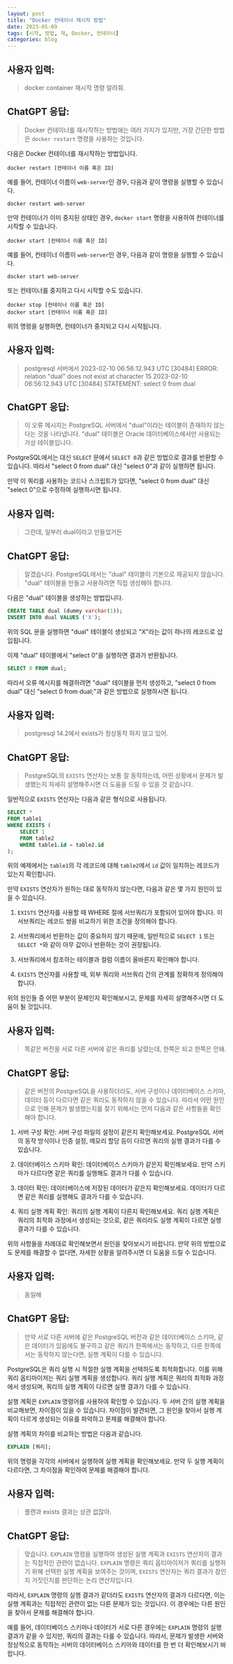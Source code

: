 ```yaml
---
layout: post
title: "Docker 컨테이너 재시작 방법"
date: 2023-05-09
tags: [시작, 방법, 재, Docker, 컨테이너]
categories: blog
---
```


## 사용자 입력:
> docker container 재시작 명령 알려줘.

## ChatGPT 응답:
> Docker 컨테이너를 재시작하는 방법에는 여러 가지가 있지만, 가장 간단한 방법은 `docker restart` 명령을 사용하는 것입니다. 

다음은 Docker 컨테이너를 재시작하는 방법입니다.

```
docker restart [컨테이너 이름 혹은 ID]
```

예를 들어, 컨테이너 이름이 `web-server`인 경우, 다음과 같이 명령을 실행할 수 있습니다.

```
docker restart web-server
```

만약 컨테이너가 이미 중지된 상태인 경우, `docker start` 명령을 사용하여 컨테이너를 시작할 수 있습니다.

```
docker start [컨테이너 이름 혹은 ID]
```

예를 들어, 컨테이너 이름이 `web-server`인 경우, 다음과 같이 명령을 실행할 수 있습니다.

```
docker start web-server
```

또는 컨테이너를 중지하고 다시 시작할 수도 있습니다.

```
docker stop [컨테이너 이름 혹은 ID]
docker start [컨테이너 이름 혹은 ID]
```

위의 명령을 실행하면, 컨테이너가 중지되고 다시 시작됩니다.

## 사용자 입력:
> postgresql 서버에서 2023-02-10 06:56:12.943 UTC [30484] ERROR:  relation "dual" does not exist at character 15
2023-02-10 06:56:12.943 UTC [30484] STATEMENT:  select 0 from dual


## ChatGPT 응답:
> 이 오류 메시지는 PostgreSQL 서버에서 "dual"이라는 테이블이 존재하지 않는다는 것을 나타냅니다. "dual" 테이블은 Oracle 데이터베이스에서만 사용되는 가상 테이블입니다. 

PostgreSQL에서는 대신 `SELECT` 문에서 `SELECT 0`과 같은 방법으로 결과를 반환할 수 있습니다. 따라서 "select 0 from dual" 대신 "select 0"과 같이 실행하면 됩니다. 

만약 이 쿼리를 사용하는 코드나 스크립트가 있다면, "select 0 from dual" 대신 "select 0"으로 수정하여 실행하시면 됩니다.

## 사용자 입력:
> 그런데, 일부러 dual이라고 만들었거든

## ChatGPT 응답:
> 알겠습니다. PostgreSQL에서는 "dual" 테이블이 기본으로 제공되지 않습니다. "dual" 테이블을 만들고 사용하려면 직접 생성해야 합니다.

다음은 "dual" 테이블을 생성하는 방법입니다.

```sql
CREATE TABLE dual (dummy varchar(1));
INSERT INTO dual VALUES ('X');
```

위의 SQL 문을 실행하면 "dual" 테이블이 생성되고 "X"라는 값이 하나의 레코드로 삽입됩니다.

이제 "dual" 테이블에서 "select 0"을 실행하면 결과가 반환됩니다.

```sql
SELECT 0 FROM dual;
```

따라서 오류 메시지를 해결하려면 "dual" 테이블을 먼저 생성하고, "select 0 from dual" 대신 "select 0 from dual;"과 같은 방법으로 실행하시면 됩니다.

## 사용자 입력:
> postgresql 14.2에서 exists가 정상동작 하지 않고 있어.

## ChatGPT 응답:
> PostgreSQL의 `EXISTS` 연산자는 보통 잘 동작하는데, 어떤 상황에서 문제가 발생했는지 자세히 설명해주시면 더 도움을 드릴 수 있을 것 같습니다.

일반적으로 `EXISTS` 연산자는 다음과 같은 형식으로 사용됩니다.

```sql
SELECT *
FROM table1
WHERE EXISTS (
    SELECT 1
    FROM table2
    WHERE table1.id = table2.id
);
```

위의 예제에서는 `table1`의 각 레코드에 대해 `table2`에서 `id` 값이 일치하는 레코드가 있는지 확인합니다. 

만약 `EXISTS` 연산자가 원하는 대로 동작하지 않는다면, 다음과 같은 몇 가지 원인이 있을 수 있습니다.

1. `EXISTS` 연산자를 사용할 때 WHERE 절에 서브쿼리가 포함되어 있어야 합니다. 이 서브쿼리는 레코드 쌍을 비교하기 위한 조건을 정의해야 합니다.

2. 서브쿼리에서 반환하는 값이 중요하지 않기 때문에, 일반적으로 `SELECT 1` 또는 `SELECT *`와 같이 아무 값이나 반환하는 것이 권장됩니다.

3. 서브쿼리에서 참조하는 테이블과 컬럼 이름이 올바른지 확인해야 합니다.

4. `EXISTS` 연산자를 사용할 때, 외부 쿼리와 서브쿼리 간의 관계를 정확하게 정의해야 합니다.

위의 원인들 중 어떤 부분이 문제인지 확인해보시고, 문제를 자세히 설명해주시면 더 도움이 될 것입니다.

## 사용자 입력:
> 똑같은 버전을 서로 다른 서버에  같은 쿼리를 날렸는데, 한쪽은 되고 한쪽은 안돼.

## ChatGPT 응답:
> 같은 버전의 PostgreSQL을 사용하더라도, 서버 구성이나 데이터베이스 스키마, 데이터 등이 다르다면 같은 쿼리도 동작하지 않을 수 있습니다. 따라서 어떤 원인으로 인해 문제가 발생했는지를 찾기 위해서는 먼저 다음과 같은 사항들을 확인해야 합니다.

1. 서버 구성 확인: 서버 구성 파일의 설정이 같은지 확인해보세요. PostgreSQL 서버의 동작 방식이나 인증 설정, 메모리 할당 등이 다르면 쿼리의 실행 결과가 다를 수 있습니다.

2. 데이터베이스 스키마 확인: 데이터베이스 스키마가 같은지 확인해보세요. 만약 스키마가 다르다면 같은 쿼리를 실행해도 결과가 다를 수 있습니다.

3. 데이터 확인: 데이터베이스에 저장된 데이터가 같은지 확인해보세요. 데이터가 다르면 같은 쿼리를 실행해도 결과가 다를 수 있습니다.

4. 쿼리 실행 계획 확인: 쿼리의 실행 계획이 다른지 확인해보세요. 쿼리 실행 계획은 쿼리의 최적화 과정에서 생성되는 것으로, 같은 쿼리라도 실행 계획이 다르면 실행 결과가 다를 수 있습니다.

위의 사항들을 차례대로 확인해보면서 원인을 찾아보시기 바랍니다. 만약 위의 방법으로도 문제를 해결할 수 없다면, 자세한 상황을 알려주시면 더 도움을 드릴 수 있습니다.

## 사용자 입력:
> 동일해

## ChatGPT 응답:
> 만약 서로 다른 서버에 같은 PostgreSQL 버전과 같은 데이터베이스 스키마, 같은 데이터가 있음에도 불구하고 같은 쿼리가 한쪽에서는 동작하고, 다른 한쪽에서는 동작하지 않는다면, 실행 계획이 다를 수 있습니다. 

PostgreSQL은 쿼리 실행 시 적절한 실행 계획을 선택하도록 최적화합니다. 이를 위해 쿼리 옵티마이저는 쿼리 실행 계획을 생성합니다. 쿼리 실행 계획은 쿼리의 최적화 과정에서 생성되며, 쿼리의 실행 계획이 다르면 실행 결과가 다를 수 있습니다.

실행 계획은 `EXPLAIN` 명령어를 사용하여 확인할 수 있습니다. 두 서버 간의 실행 계획을 비교해보면, 차이점이 있을 수 있습니다. 차이점이 발견되면, 그 원인을 찾아서 실행 계획이 다르게 생성되는 이유를 파악하고 문제를 해결해야 합니다.

실행 계획의 차이를 비교하는 방법은 다음과 같습니다.

```sql
EXPLAIN [쿼리];
```

위의 명령을 각각의 서버에서 실행하여 실행 계획을 확인해보세요. 만약 두 실행 계획이 다르다면, 그 차이점을 확인하여 문제를 해결해야 합니다.

## 사용자 입력:
> 플랜과 exists 결과는 상관 없잖아.

## ChatGPT 응답:
> 맞습니다. `EXPLAIN` 명령을 실행하여 생성된 실행 계획과 `EXISTS` 연산자의 결과는 직접적인 관련이 없습니다. `EXPLAIN` 명령은 쿼리 옵티마이저가 쿼리를 실행하기 위해 선택한 실행 계획을 보여주는 것이며, `EXISTS` 연산자는 쿼리 결과가 참인지 거짓인지를 판단하는 논리 연산자입니다.

따라서, `EXPLAIN` 명령의 실행 결과가 같더라도 `EXISTS` 연산자의 결과가 다르다면, 이는 실행 계획과는 직접적인 관련이 없는 다른 문제가 있는 것입니다. 이 경우에는 다른 원인을 찾아서 문제를 해결해야 합니다. 

예를 들어, 데이터베이스 스키마나 데이터가 서로 다른 경우에는 `EXPLAIN` 명령의 실행 결과가 같을 수 있지만, 쿼리의 결과는 다를 수 있습니다. 따라서, 문제가 발생한 서버와 정상적으로 동작하는 서버의 데이터베이스 스키마와 데이터를 한 번 더 확인해보시기 바랍니다.


